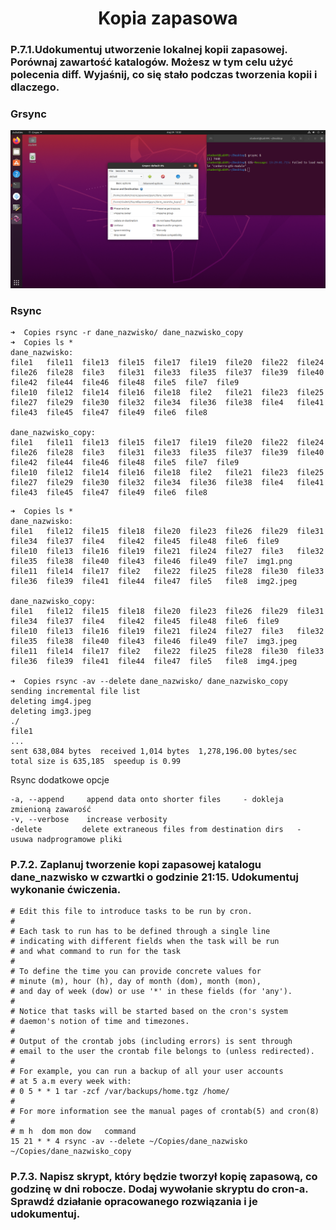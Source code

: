 <h1 align='center'>Kopia zapasowa</h1>

<h3> P.7.1.Udokumentuj utworzenie lokalnej kopii zapasowej. Porównaj zawartość katalogów.
Możesz w tym celu użyć polecenia diff. Wyjaśnij, co się stało podczas tworzenia kopii
i dlaczego. </h3>
<h3>Grsync</h3>
<img src='https://github.com/Gabrysiewicz/BI-Szyfry/blob/copy/grsync.png' >

<h3> Rsync </h3>

```
➜  Copies rsync -r dane_nazwisko/ dane_nazwisko_copy
➜  Copies ls *                                      
dane_nazwisko:
file1   file11  file13  file15  file17  file19  file20  file22  file24  file26  file28  file3   file31  file33  file35  file37  file39  file40  file42  file44  file46  file48  file5  file7  file9
file10  file12  file14  file16  file18  file2   file21  file23  file25  file27  file29  file30  file32  file34  file36  file38  file4   file41  file43  file45  file47  file49  file6  file8

dane_nazwisko_copy:
file1   file11  file13  file15  file17  file19  file20  file22  file24  file26  file28  file3   file31  file33  file35  file37  file39  file40  file42  file44  file46  file48  file5  file7  file9
file10  file12  file14  file16  file18  file2   file21  file23  file25  file27  file29  file30  file32  file34  file36  file38  file4   file41  file43  file45  file47  file49  file6  file8
```

```
➜  Copies ls *
dane_nazwisko:
file1   file12  file15  file18  file20  file23  file26  file29  file31  file34  file37  file4   file42  file45  file48  file6  file9
file10  file13  file16  file19  file21  file24  file27  file3   file32  file35  file38  file40  file43  file46  file49  file7  img1.png
file11  file14  file17  file2   file22  file25  file28  file30  file33  file36  file39  file41  file44  file47  file5   file8  img2.jpeg

dane_nazwisko_copy:
file1   file12  file15  file18  file20  file23  file26  file29  file31  file34  file37  file4   file42  file45  file48  file6  file9
file10  file13  file16  file19  file21  file24  file27  file3   file32  file35  file38  file40  file43  file46  file49  file7  img3.jpeg
file11  file14  file17  file2   file22  file25  file28  file30  file33  file36  file39  file41  file44  file47  file5   file8  img4.jpeg

➜  Copies rsync -av --delete dane_nazwisko/ dane_nazwisko_copy
sending incremental file list
deleting img4.jpeg
deleting img3.jpeg
./
file1
...
sent 638,084 bytes  received 1,014 bytes  1,278,196.00 bytes/sec
total size is 635,185  speedup is 0.99
```

Rsync dodatkowe opcje
```
-a, --append     append data onto shorter files     - dokleja zmienioną zawarość
-v, --verbose    increase verbosity 
-delete         delete extraneous files from destination dirs   - usuwa nadprogramowe pliki 
```
<h3> P.7.2. Zaplanuj tworzenie kopi zapasowej katalogu dane_nazwisko w czwartki o godzinie
21:15. Udokumentuj wykonanie ćwiczenia. </h3>

```
# Edit this file to introduce tasks to be run by cron.
# 
# Each task to run has to be defined through a single line
# indicating with different fields when the task will be run
# and what command to run for the task
# 
# To define the time you can provide concrete values for
# minute (m), hour (h), day of month (dom), month (mon),
# and day of week (dow) or use '*' in these fields (for 'any').
# 
# Notice that tasks will be started based on the cron's system
# daemon's notion of time and timezones.
# 
# Output of the crontab jobs (including errors) is sent through
# email to the user the crontab file belongs to (unless redirected).
# 
# For example, you can run a backup of all your user accounts
# at 5 a.m every week with:
# 0 5 * * 1 tar -zcf /var/backups/home.tgz /home/
# 
# For more information see the manual pages of crontab(5) and cron(8)
# 
# m h  dom mon dow   command
15 21 * * 4 rsync -av --delete ~/Copies/dane_nazwisko ~/Copies/dane_nazwisko_copy
```

<h3> P.7.3. Napisz skrypt, który będzie tworzył kopię zapasową, co godzinę w dni robocze. Dodaj
wywołanie skryptu do cron-a. Sprawdź działanie opracowanego rozwiązania i je udokumentuj. </h3>

